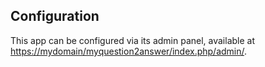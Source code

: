 ## Configuration

This app can be configured via its admin panel, available at <https://mydomain/myquestion2answer/index.php/admin/>.
